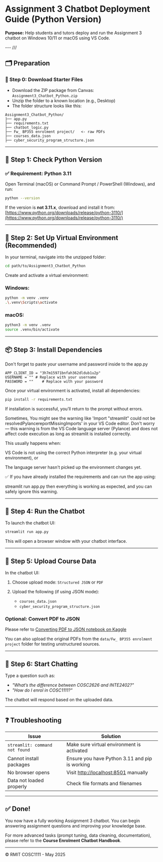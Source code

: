 # Assignment 3 Chatbot Deployment Guide (Python Version)

**Purpose:** Help students and tutors deploy and run the Assignment 3 chatbot on Windows 10/11 or macOS using VS Code.

--- ///

## 🗂️ Preparation

### 📁 Step 0: Download Starter Files

* Download the ZIP package from Canvas: `Assignment3_Chatbot_Python.zip`
* Unzip the folder to a known location (e.g., Desktop)
* The folder structure looks like this:

```
Assignment3_Chatbot_Python/
├── app.py
├── requirements.txt
├── chatbot_logic.py
├── Fw_ BP355 enrolment project/   <- raw PDFs
├── courses_data.json
├── cyber_security_program_structure.json
```

---

## 🧰 Step 1: Check Python Version

### ✅ Requirement: Python 3.11

Open Terminal (macOS) or Command Prompt / PowerShell (Windows), and run:

```bash
python --version
```

If the version is **not 3.11.x**, download and install it from: [https://www.python.org/downloads/release/python-3110/](https://www.python.org/downloads/release/python-3110/)

---

## 🐍 Step 2: Set Up Virtual Environment (Recommended)

In your terminal, navigate into the unzipped folder:

```bash
cd path/to/Assignment3_Chatbot_Python
```

Create and activate a virtual environment:

### Windows:

```bash
python -m venv .venv
.\.venv\Scripts\activate
```

### macOS:

```bash
python3 -m venv .venv
source .venv/bin/activate
```

---

## 📦 Step 3: Install Dependencies

Don't forget to paste your username and password inside to the app.py

```
APP_CLIENT_ID = "3h7m15971bnfah362dldub1u2p"
USERNAME = "" # Replace with your username
PASSWORD = ""    # Replace with your password
```

Once your virtual environment is activated, install all dependencies:

```bash
pip install -r requirements.txt
```

If installation is successful, you’ll return to the prompt without errors.

Sometimes, You might see the warning like 'Import "streamlit" could not be resolvedPylancereportMissingImports' in your VS Code editor. Don't worry — this warning is from the VS Code language server (Pylance) and does not affect code execution as long as streamlit is installed correctly.

This usually happens when:

VS Code is not using the correct Python interpreter (e.g. your virtual environment), or

The language server hasn't picked up the environment changes yet.

✅ If you have already installed the requirements and can run the app using:

streamlit run app.py
then everything is working as expected, and you can safely ignore this warning.


---

## 🚀 Step 4: Run the Chatbot

To launch the chatbot UI:

```bash
streamlit run app.py
```

This will open a browser window with your chatbot interface.


---

## 📂 Step 5: Upload Course Data

In the chatbot UI:

1. Choose upload mode: `Structured JSON` or `PDF`
2. Upload the following (if using JSON mode):

   * `courses_data.json`
   * `cyber_security_program_structure.json`

### Optional: Convert PDF to JSON

Please refer to [Converting PDF to JSON notebook on Kaggle](https://www.kaggle.com/code/aisuko/converting-pdf-to-json)


You can also upload the original PDFs from the `data/Fw_ BP355 enrolment project` folder for testing unstructured sources.

---

## 💬 Step 6: Start Chatting

Type a question such as:

* *"What’s the difference between COSC2626 and INTE2402?"*
* *"How do I enrol in COSC1111?"*

The chatbot will respond based on the uploaded data.


---

## ❓ Troubleshooting

| Issue                          | Solution                                                      |
| ------------------------------ | ------------------------------------------------------------- |
| `streamlit: command not found` | Make sure virtual environment is activated                    |
| Cannot install packages        | Ensure you have Python 3.11 and pip is working                |
| No browser opens               | Visit [http://localhost:8501](http://localhost:8501) manually |
| Data not loaded properly       | Check file formats and filenames                              |

---

## ✅ Done!

You now have a fully working Assignment 3 chatbot. You can begin answering assignment questions and improving your knowledge base.

For more advanced tasks (prompt tuning, data cleaning, documentation), please refer to the **Course Enrolment Chatbot Handbook**.

---

© RMIT COSC1111 - May 2025
